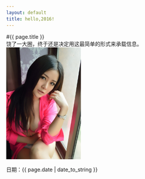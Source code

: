 ```yaml
---
layout: default
title: hello,2016!
---
```


#{{ page.title }}  
饶了一大圈，终于还是决定用这最简单的形式来承载信息。 
<img src="/img/1.jpg" alt="" width="200">

日期：{{ page.date | date_to_string }}
<div class="ds-thread" data-thread-key="{{ page.title }}" data-title="{{ page.title }}" data-url="http://duzhongbo.me/2016/01/01/hello2016.html"></div>
<!-- 多说公共JS代码 start (一个网页只需插入一次) -->
<script type="text/javascript">
var duoshuoQuery = {short_name:"duzhongbo86"};
	(function() {
		var ds = document.createElement('script');
		ds.type = 'text/javascript';ds.async = true;
		ds.src = (document.location.protocol == 'https:' ? 'https:' : 'http:') + '//static.duoshuo.com/embed.js';
		ds.charset = 'UTF-8';
		(document.getElementsByTagName('head')[0] 
		 || document.getElementsByTagName('body')[0]).appendChild(ds);
	})();
</script>
<!-- 多说公共JS代码 end -->